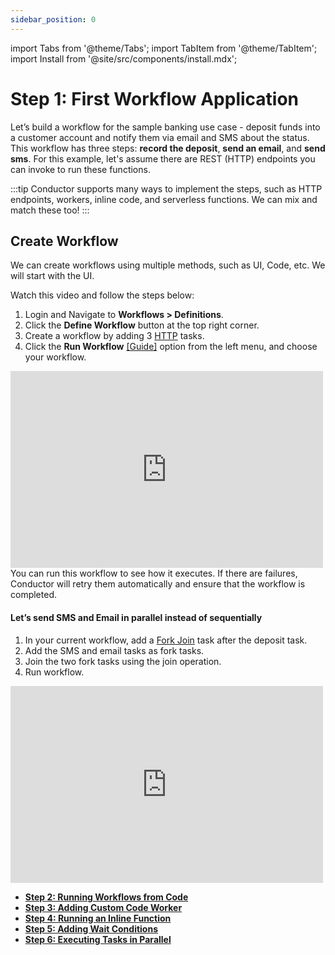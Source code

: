 ```yaml
---
sidebar_position: 0
---
```


import Tabs from '@theme/Tabs';
import TabItem from '@theme/TabItem';
import Install from '@site/src/components/install.mdx';

# Step 1: First Workflow Application

Let’s build a workflow for the sample banking use case - deposit funds into a customer account and notify them via email and SMS about the status. 
This workflow has three steps: __record the deposit__, __send an email__, and __send sms__. For this example, let's assume there are REST 
(HTTP) endpoints you can invoke to run these functions.

:::tip
Conductor supports many ways to implement the steps, such as HTTP endpoints, workers, inline code, and serverless functions. We can mix and match these too!
:::

## Create Workflow

We can create workflows using multiple methods, such as UI, Code, etc. We will start with the UI.

<Tabs>
<TabItem value="UI" label="UI" className="ui-instructions">
<div className="row">
<div className="col col--4 ui-instructions-padding">

Watch this video and follow the steps below: 

1. Login and Navigate to **Workflows > Definitions**.
2. Click the **Define Workflow** button at the top right corner.
3. Create a workflow by adding 3 [HTTP](/content/reference-docs/system-tasks/http) tasks.
4. Click the **Run Workflow** [[Guide]](/developer-guides/running-workflows#run-in-ui) option from the left menu, and choose your workflow.

</div>
<div className="col ui-instructions-padding">
<div className="embed-loom-video">
<iframe width="500" height="315" src="https://www.youtube.com/embed/ViN4iORqg_w?si=HabdCRhkDyyp_3E3" title="YouTube video player" frameborder="0" allow="accelerometer; autoplay; clipboard-write; encrypted-media; gyroscope; picture-in-picture; web-share" allowfullscreen="allowfullscreen"
        mozallowfullscreen="mozallowfullscreen"
        msallowfullscreen="msallowfullscreen"
        oallowfullscreen="oallowfullscreen"
        webkitallowfullscreen="webkitallowfullscreen"></iframe></div>
</div>
</div>
</TabItem>
</Tabs>
You can run this workflow to see how it executes. If there are failures, Conductor will retry them automatically and ensure that the workflow is completed.

#### Let’s send SMS and Email in parallel instead of sequentially

<Tabs>
<TabItem value="UI" label="UI">

<div className="row">
<div className="col col--4">


1. In your current workflow, add a [Fork Join](/content/reference-docs/operators/fork-join) task after the deposit task.
2. Add the SMS and email tasks as fork tasks.
3. Join the two fork tasks using the join operation.
4. Run workflow.

</div>
<div className="col">
<div className="embed-loom-video">
<iframe width="500" height="315" src="https://www.youtube.com/embed/b8-0FDIZDp4?si=Hb2I9-iewyTJ-H2R" title="YouTube video player" frameborder="0" allow="accelerometer; autoplay; clipboard-write; encrypted-media; gyroscope; picture-in-picture; web-share"
allowfullscreen="allowfullscreen"
mozallowfullscreen="mozallowfullscreen"
msallowfullscreen="msallowfullscreen"
oallowfullscreen="oallowfullscreen"
webkitallowfullscreen="webkitallowfullscreen"></iframe>
</div>
</div>
</div>
</TabItem>
</Tabs>

* **[Step 2: Running Workflows from Code](/getting-started/running-workflows-from-code)**
* **[Step 3: Adding Custom Code Worker](/getting-started/adding-custom-code-worker)**
* **[Step 4: Running an Inline Function](/getting-started/running-an-inline-function)**
* **[Step 5: Adding Wait Conditions](/getting-started/adding-wait-conditions)**
* **[Step 6: Executing Tasks in Parallel](/getting-started/executing-tasks-in-parallel)**